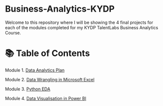# Business-Analytics-KYDP
Welcome to this repository where I will be showing the 4 final projects for each of the modules completed for my KYDP TalentLabs Business Analytics Course.

# 📚 Table of Contents
Module 1. [Data Analytics Plan](https://github.com/haiilingg/Business-Analytics-KYDP/tree/main/Data%20Analytics%20Plan)

Module 2. [Data Wrangling in Microsoft Excel](https://github.com/haiilingg/Business-Analytics-KYDP/tree/main/Data%20Wrangling%20in%20Microsoft%20Excel)

Module 3. [Python EDA]()

Module 4. [Data Visualisation in Power BI](https://github.com/haiilingg/Business-Analytics-KYDP/tree/main/Data%20Visualisation)



